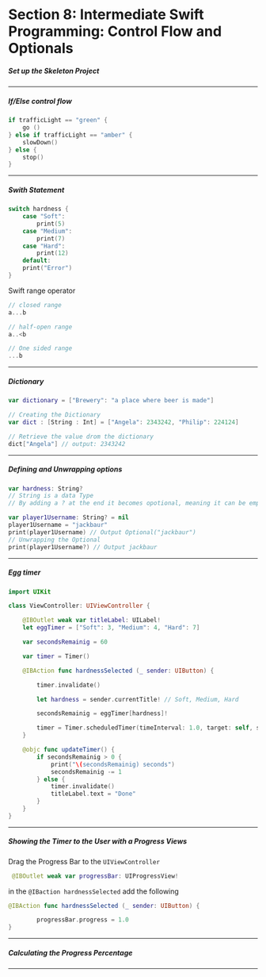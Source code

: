 <h1>Section 8: Intermediate Swift Programming: Control Flow and Optionals</h1>

<h5>Set up the Skeleton Project</h5>

---

<h5>If/Else control flow</h5>

```swift
if trafficLight == "green" {
    go ()
} else if trafficLight == "amber" {
    slowDown()
} else {
    stop()
}
```

---

<h5>Swith Statement</h5>

```swift
switch hardness {
    case "Soft":
        print(5)
    case "Medium":
        print(7)
    case "Hard":
        print(12)
    default:
    print("Error")
}
```

Swift range operator

```swift
// closed range
a...b

// half-open range
a..<b

// One sided range
...b
```

---

<h5>Dictionary</h5>

```swift
var dictionary = ["Brewery": "a place where beer is made"]
```

```swift
// Creating the Dictionary
var dict : [String : Int] = ["Angela": 2343242, "Philip": 224124]

// Retrieve the value drom the dictionary
dict["Angela"] // output: 2343242
```

---

<h5>Defining and Unwrapping options</h5>

```swift
var hardness: String?
// String is a data Type
// By adding a ? at the end it becomes opotional, meaning it can be empty
```

```swift
var player1Username: String? = nil
player1Username = "jackbaur"
print(player1Username) // Output Optional("jackbaur")
// Unwrapping the Optional
print(player1Username?) // Output jackbaur
```

---

<h5>Egg timer</h5>

```swift
import UIKit

class ViewController: UIViewController {

    @IBOutlet weak var titleLabel: UILabel!
    let eggTimer = ["Soft": 3, "Medium": 4, "Hard": 7]

    var secondsRemainig = 60

    var timer = Timer()

    @IBAction func hardnessSelected (_ sender: UIButton) {

        timer.invalidate()

        let hardness = sender.currentTitle! // Soft, Medium, Hard

        secondsRemainig = eggTimer[hardness]!

        timer = Timer.scheduledTimer(timeInterval: 1.0, target: self, selector: #selector(updateTimer), userInfo: nil, repeats: true)
    }

    @objc func updateTimer() {
        if secondsRemainig > 0 {
            print("\(secondsRemainig) seconds")
            secondsRemainig -= 1
        } else {
            timer.invalidate()
            titleLabel.text = "Done"
        }
    }
}

```

---

<h5>Showing the Timer to the User with a Progress Views</h5>

Drag the Progress Bar to the `UIViewController`

```swift
 @IBOutlet weak var progressBar: UIProgressView!
```

in the `@IBaction hardnessSelected` add the following

```swift
@IBAction func hardnessSelected (_ sender: UIButton) {

        progressBar.progress = 1.0
}
```

---

<h5>Calculating the Progress Percentage</h5>

---
